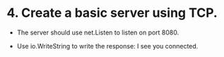 # 4. Create a basic server using TCP.

- The server should use net.Listen to listen on port 8080.

- Use io.WriteString to write the response: I see you connected.